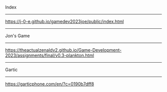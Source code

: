 Index 
______________________________________________________________________________________________
https://j-0-e.github.io/gamedev2023joe/public/index.html
______________________________________________________________________________________________
Jon's Game
______________________________________________________________________________________________
https://theactualzenaldv2.github.io/Game-Development-2023/assignments/final/v0.3-plankton.html
______________________________________________________________________________________________
Gartic
______________________________________________________________________________________________
https://garticphone.com/en/?c=0190b7dff8
